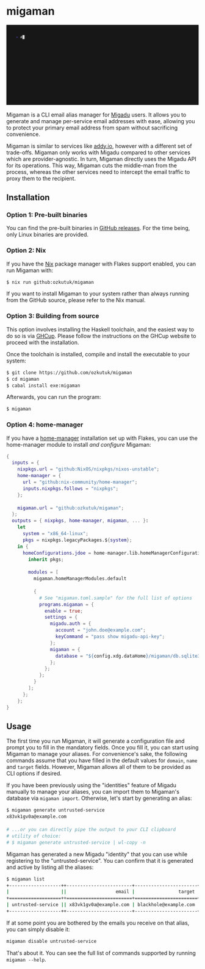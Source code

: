 # migaman

![demo](demo.gif)

Migaman is a CLI email alias manager for [Migadu][migadu] users. It allows you
to generate and manage per-service email addresses with ease, allowing you to
protect your primary email address from spam without sacrificing convenience.

Migaman is similar to services like [addy.io][addy], however with a different
set of trade-offs. Migaman only works with Migadu compared to other services
which are provider-agnostic. In turn, Migaman directly uses the Migadu API for
its operations. This way, Migaman cuts the middle-man from the process, whereas
the other services need to intercept the email traffic to proxy them to the
recipient.

## Installation

### Option 1: Pre-built binaries

You can find the pre-built binaries in [GitHub releases][releases]. For the
time being, only Linux binaries are provided.

### Option 2: Nix

If you have the [Nix][nix] package manager with Flakes support enabled, you can
run Migaman with:

```bash
$ nix run github:ozkutuk/migaman
```

If you want to install Migaman to your system rather than always running from
the GitHub source, please refer to the Nix manual.

### Option 3: Building from source

This option involves installing the Haskell toolchain, and the easiest way to do
so is via [GHCup][ghcup]. Please follow the instructions on the GHCup website to
proceed with the installation.

Once the toolchain is installed, compile and install the executable to your
system:

```bash
$ git clone https://github.com/ozkutuk/migaman
$ cd migaman
$ cabal install exe:migaman
```

Afterwards, you can run the program:

```bash
$ migaman
```

### Option 4: home-manager

If you have a [home-manager][home-manager] installation set up with Flakes, you
can use the home-manager module to install _and configure_ Migaman:

```nix
{
  inputs = {
    nixpkgs.url = "github:NixOS/nixpkgs/nixos-unstable";
    home-manager = {
      url = "github:nix-community/home-manager";
      inputs.nixpkgs.follows = "nixpkgs";
    };
    
    migaman.url = "github:ozkutuk/migaman";
  };
  outputs = { nixpkgs, home-manager, migaman, ... }:
    let
      system = "x86_64-linux";
      pkgs = nixpkgs.legacyPackages.${system};
    in {
      homeConfigurations.jdoe = home-manager.lib.homeManagerConfiguration {
        inherit pkgs;

        modules = [
          migaman.homeManagerModules.default

          {
            # See "migaman.toml.sample" for the full list of options
            programs.migaman = {
              enable = true;
              settings = {
                migadu.auth = {
                  account = "john.doe@example.com";
                  keyCommand = "pass show migadu-api-key";
                };
                migaman = {
                  database = "${config.xdg.dataHome}/migaman/db.sqlite3";
                };
              };
            };
          }
        ];
      };
    };
}
```

## Usage

The first time you run Migaman, it will generate a configuration file and prompt
you to fill in the mandatory fields. Once you fill it, you can start using
Migaman to manage your aliases. For convenience's sake, the following commands
assume that you have filled in the default values for `domain`, `name` and
`target` fields. However, Migaman allows all of them to be provided as CLI
options if desired.

If you have been previously using the "identities" feature of Migadu manually to
manage your aliases, you can import them to Migaman's database via `migaman
import`. Otherwise, let's start by generating an alias:

```bash
$ migaman generate untrusted-service
x83vk1gv0a@example.com

# ...or you can directly pipe the output to your CLI clipboard
# utility of choice:
# $ migaman generate untrusted-service | wl-copy -n
```

Migaman has generated a new Migadu "identity" that you can use while registering
to the "untrusted-service". You can confirm that it is generated and active by
listing all the aliases:

```bash
$ migaman list
+-------------------++------------------------+-----------------------+---------+
|                   ||                  email |                target | enabled |
+===================++========================+=======================+=========+
| untrusted-service || x83vk1gv0a@example.com | blackhole@example.com |       X |
+-------------------++------------------------+-----------------------+---------+
```

If at some point you are bothered by the emails you receive on that alias, you
can simply disable it:

```bash
migaman disable untrusted-service
```

That's about it. You can see the full list of commands supported by running
`migaman --help`.


[migadu]: https://www.migadu.com/
[addy]: https://addy.io/
[nix]: https://nixos.org/
[ghcup]: https://www.haskell.org/ghcup/
[home-manager]: https://github.com/nix-community/home-manager
[releases]: https://github.com/ozkutuk/migaman/releases
